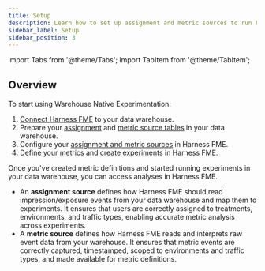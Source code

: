 ```yaml
---
title: Setup
description: Learn how to set up assignment and metric sources to run FME experiments in your data warehouse using Warehouse Native.
sidebar_label: Setup
sidebar_position: 3
---
```


import Tabs from '@theme/Tabs';
import TabItem from '@theme/TabItem';

<CTABanner
  buttonText="Request Access"
  title="Warehouse Native is in beta!"
  tagline="Get early access to run Harness FME experiments directly in your data warehouse."
  link="https://developer.harness.io/docs/feature-management-experimentation/fme-support"
  closable={true}
  target="_self"
/>

## Overview

To start using Warehouse Native Experimentation:

1. [Connect Harness FME](/docs/feature-management-experimentation/integrations) to your data warehouse.
1. Prepare your [assignment](/docs/feature-management-experimentation/warehouse-native/setup/assignment-sources) and [metric source tables](/docs/feature-management-experimentation/warehouse-native/setup/metric-sources) in your data warehouse.
1. Configure your [assignment and metric sources](/docs/feature-management-experimentation/warehouse-native/setup) in Harness FME.
1. Define your [metrics](/docs/feature-management-experimentation/warehouse-native/metrics/) and [create experiments](/docs/feature-management-experimentation/warehouse-native/setup/experiments) in Harness FME.

Once you've created metric definitions and started running experiments in your data warehouse, you can access analyses in Harness FME. 

* An **assignment source** defines how Harness FME should read impression/exposure events from your data warehouse and map them to experiments. It ensures that users are correctly assigned to treatments, environments, and traffic types, enabling accurate metric analysis across experiments.
* A **metric source** defines how Harness FME reads and interprets raw event data from your warehouse. It ensures that metric events are correctly captured, timestamped, scoped to environments and traffic types, and made available for metric definitions.